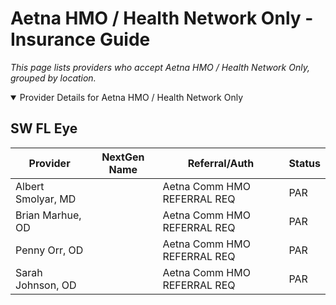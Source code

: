 # Aetna HMO / Health Network Only - Insurance Guide

*This page lists providers who accept Aetna HMO / Health Network Only, grouped by location.*

<details open><summary>Provider Details for Aetna HMO / Health Network Only</summary>

## SW FL Eye

| Provider | NextGen Name | Referral/Auth | Status |
|----------|-------------|--------------|--------|
| Albert Smolyar, MD |  | Aetna Comm HMO REFERRAL REQ | PAR |
| Brian Marhue, OD |  | Aetna Comm HMO REFERRAL REQ | PAR |
| Penny Orr, OD |  | Aetna Comm HMO REFERRAL REQ | PAR |
| Sarah Johnson, OD |  | Aetna Comm HMO REFERRAL REQ | PAR |

</details>

